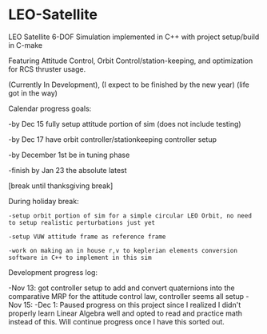 # LEO-Satellite
LEO Satellite 6-DOF Simulation implemented in C++ with project setup/build in C-make

Featuring Attitude Control, Orbit Control/station-keeping, and optimization for RCS thruster usage.

(Currently In Development), (I expect to be finished by the new year) (life got in the way)


Calendar progress goals:
  
  -by Dec 15 fully setup attitude portion of sim (does not include testing)
  
  -by Dec 17 have orbit controller/stationkeeping controller setup
  
  -by December 1st be in tuning phase
  
  -finish by Jan 23 the absolute latest
  
  [break until thanksgiving break]
  
  During holiday break:
    
    -setup orbit portion of sim for a simple circular LEO Orbit, no need to setup realistic perturbations just yet
    
    -setup VUW attitude frame as reference frame
    
    -work on making an in house r,v to keplerian elements conversion software in C++ to implement in this sim
  


Development progress log:

  -Nov 13: got controller setup to add and convert quaternions into the comparative MRP for the attitude control law, controller seems all setup
  -Nov 15: 
  -Dec 1: Paused progress on this project since I realized I didn't properly learn Linear Algebra well and opted to read and practice math instead of      this. Will continue progress once I have this sorted out.
